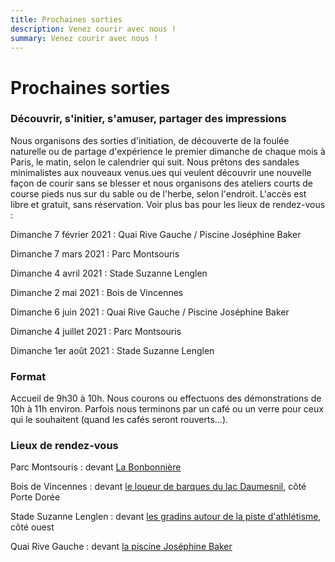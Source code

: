 ```yaml
---
title: Prochaines sorties
description: Venez courir avec nous !
summary: Venez courir avec nous !
---
```


# Prochaines sorties

### Découvrir, s'initier, s'amuser, partager des impressions

Nous organisons des sorties d'initiation, de découverte de la foulée naturelle ou de partage d'expérience le premier dimanche de chaque mois à Paris, le matin, selon le calendrier qui suit.
Nous prêtons des sandales minimalistes aux nouveaux venus.ues qui veulent découvrir une nouvelle façon de courir sans se blesser et nous organisons des ateliers courts de course pieds nus sur du sable ou de l'herbe, selon l'endroit.
L'accès est libre et gratuit, sans réservation.
Voir plus bas pour les lieux de rendez-vous :​

Dimanche 7 février 2021 : Quai Rive Gauche / Piscine Joséphine Baker

Dimanche 7 mars 2021 : Parc Montsouris

Dimanche 4 avril 2021 : Stade Suzanne Lenglen

Dimanche 2 mai 2021 : Bois de Vincennes

Dimanche 6 juin 2021 : Quai Rive Gauche / Piscine Joséphine Baker

Dimanche 4 juillet 2021 : Parc Montsouris

Dimanche 1er août 2021 : Stade Suzanne Lenglen
​
### Format
Accueil de 9h30 à 10h.
Nous courons ou effectuons des démonstrations de 10h à 11h environ.
Parfois nous terminons par un café ou un verre pour ceux qui le souhaitent (quand les cafés seront rouverts...).

### Lieux de rendez-vous

Parc Montsouris : devant <a href="https://goo.gl/maps/RUvVHuyTAXZ8Kg8XA">La Bonbonnière</a>

Bois de Vincennes : devant <a href="https://goo.gl/maps/kjggmHrmPv2QDUk79">le loueur de barques du lac Daumesnil</a>, côté Porte Dorée

Stade Suzanne Lenglen : devant <a href="https://goo.gl/maps/dx16s8HVGmrYxbMb8">les gradins autour de la piste d'athlétisme</a>, côté ouest

Quai Rive Gauche : devant <a href="https://g.page/PiscineJosephineBaker?share">la piscine Joséphine Baker</a>
